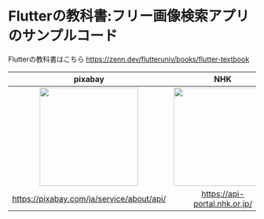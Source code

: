 # Flutterの教科書:フリー画像検索アプリのサンプルコード

Flutterの教科書はこちら
https://zenn.dev/flutteruniv/books/flutter-textbook


|pixabay|NHK|poke api|
|:-:|:-:|:-:|
|<img src="https://user-images.githubusercontent.com/17683316/201280017-4d7e6071-acc7-49ae-bca1-03b46cae4747.png" width=200>|<img src="https://user-images.githubusercontent.com/17683316/201280036-3b951a32-d4ef-4b02-9d97-e2d075825028.png" width=200>|<img src="https://user-images.githubusercontent.com/17683316/201287967-a120c687-aea3-401c-a695-099510826de7.png" width=200>|
|https://pixabay.com/ja/service/about/api/|https://api-portal.nhk.or.jp/|https://pokeapi.co/|
